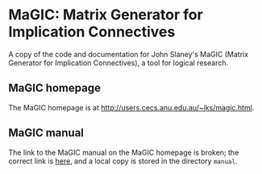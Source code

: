 # MaGIC: Matrix Generator for Implication Connectives

A copy of the code and documentation for John Slaney's
MaGIC (Matrix Generator for Implication Connectives), a tool for
logical research. 

## MaGIC homepage

The MaGIC homepage is at http://users.cecs.anu.edu.au/~jks/magic.html.

## MaGIC manual

The link to the MaGIC manual on the MaGIC homepage is broken; the 
correct link is [here](http://ftp.rsise.anu.edu.au/techreports/1995/TR-ARP-11-95.ps.gz), and a local copy is stored in the directory `manual`.


